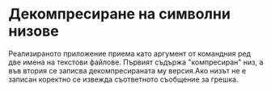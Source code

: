 # Декомпресиране на символни низове

Реализираното приложение приема като аргумент от командния ред две имена на текстови файлове. Първият съдържа "компресиран" низ, а във втория се записва декомпресираната му версия.Ако низът не е записан коректно се извежда съответното съобщение за грешка.
